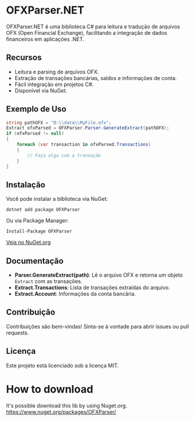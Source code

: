 # OFXParser.NET

OFXParser.NET é uma biblioteca C# para leitura e tradução de arquivos OFX (Open Financial Exchange), facilitando a integração de dados financeiros em aplicações .NET.

## Recursos

- Leitura e parsing de arquivos OFX.
- Extração de transações bancárias, saldos e informações de conta.
- Fácil integração em projetos C#.
- Disponível via NuGet.

## Exemplo de Uso

```csharp
string pathOFX = "D:\\data\\MyFile.ofx";
Extract ofxParsed = OFXParser.Parser.GenerateExtract(pathOFX);
if (ofxParsed != null)
{
    foreach (var transaction in ofxParsed.Transactions)
    {
        // Faça algo com a transação
    }
}
```

## Instalação

Você pode instalar a biblioteca via NuGet:

```shell
dotnet add package OFXParser
```

Ou via Package Manager:

```shell
Install-Package OFXParser
```

[Veja no NuGet.org](https://www.nuget.org/packages/OFXParser/)

## Documentação

- **Parser.GenerateExtract(path)**: Lê o arquivo OFX e retorna um objeto `Extract` com as transações.
- **Extract.Transactions**: Lista de transações extraídas do arquivo.
- **Extract.Account**: Informações da conta bancária.

## Contribuição

Contribuições são bem-vindas! Sinta-se à vontade para abrir issues ou pull requests.

## Licença

Este projeto está licenciado sob a licença MIT.

# How to download

It's possible download this lib by using Nuget.org. https://www.nuget.org/packages/OFXParser/
